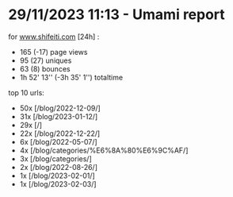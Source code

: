 # 29/11/2023 11:13 - Umami report
for www.shifeiti.com [24h] :

 - 165 (-17) page views
 - 95 (27) uniques
 - 63 (8) bounces
 - 1h 52' 13'' (-3h 35' 1'') totaltime


top 10 urls:
 - 50x [/blog/2022-12-09/]
 - 31x [/blog/2023-01-12/]
 - 29x [/]
 - 22x [/blog/2022-12-22/]
 - 6x [/blog/2022-05-07/]
 - 4x [/blog/categories/%E6%8A%80%E6%9C%AF/]
 - 3x [/blog/categories/]
 - 2x [/blog/2022-08-26/]
 - 1x [/blog/2023-02-01/]
 - 1x [/blog/2023-02-03/]


